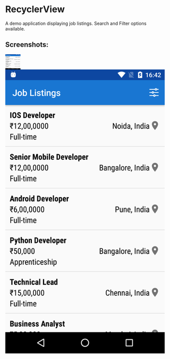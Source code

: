 # RecyclerView
A demo application displaying job listings. Search and Filter options available.

## Screenshots:
<a href="url"><img src="https://github.com/santimendon/RecyclerView/blob/master/screenshots/job_listings_dashboard.png" align="left" height="48" width="48" ></a>

![ScreenShot](https://github.com/santimendon/RecyclerView/blob/master/screenshots/job_listings_dashboard.png)
